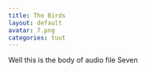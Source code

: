 ```yaml
---
title: The Birds
layout: default
avatar: 7.png
categories: tuut
---
```


Well this is the body of audio file Seven

